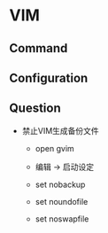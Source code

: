 # VIM

## Command

## Configuration

## Question

  + 禁止VIM生成备份文件

    - open gvim

    - 编辑 -> 启动设定

    - set nobackup

    - set noundofile

    - set noswapfile
